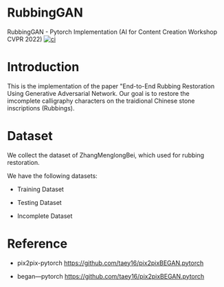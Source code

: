 # RubbingGAN

RubbingGAN - Pytorch Implementation (AI for Content Creation Workshop CVPR 2022)
<a href=https://doi.org/10.48550/arXiv.2205.03743><img src="https://img.shields.io/badge/arXiv-2205.03743-b31b1b.svg" alt="ci"></a>

# Introduction

This is the implementation of the paper "End-to-End Rubbing Restoration Using Generative Adversarial Network. Our goal is to restore the imcomplete calligraphy characters on the traidional Chinese stone inscriptions (Rubbings).

# Dataset

We collect the dataset of ZhangMenglongBei, which used for rubbing restoration.

We have the following datasets: 

- Training Dataset

- Testing Dataset

- Incomplete Dataset

# Reference

- pix2pix-pytorch https://github.com/taey16/pix2pixBEGAN.pytorch

- began—pytorch https://github.com/taey16/pix2pixBEGAN.pytorch
